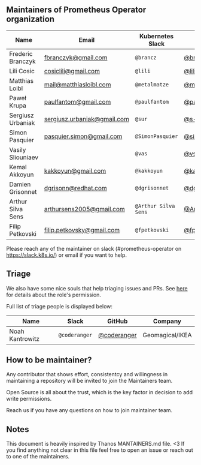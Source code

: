 ## Maintainers of Prometheus Operator organization

| Name              | Email                       | Kubernetes Slack     | GitHub                                             | Company       |
|-------------------|-----------------------------|----------------------|----------------------------------------------------|---------------|
| Frederic Branczyk | fbranczyk@gmail.com         | `@brancz`            | [@brancz](https://github.com/brancz)               | Polar Signals |
| Lili Cosic        | cosiclili@gmail.com         | `@lili`              | [@lilic](https://github.com/lilic)                 | Red Hat       |
| Matthias Loibl    | mail@matthiasloibl.com      | `@metalmatze`        | [@metalmatze](https://github.com/metalmatze)       | Polar Signals |
| Paweł Krupa       | paulfantom@gmail.com        | `@paulfantom`        | [@paulfantom](https://github.com/paulfantom)       | Timescale     |
| Sergiusz Urbaniak | sergiusz.urbaniak@gmail.com | `@sur`               | [@s-urbaniak](https://github.com/s-urbaniak)       | Red Hat       |
| Simon Pasquier    | pasquier.simon@gmail.com    | `@SimonPasquier`     | [@simonpasquier](https://github.com/simonpasquier) | Red Hat       |
| Vasily Sliouniaev |                             | `@vas`               | [@vsliouniaev](https://github.com/vsliouniaev)     |               |
| Kemal Akkoyun     | kakkoyun@gmail.com          | `@kakkoyun`          | [@kakkoyun](https://github.com/kakkoyun)           | Polar Signals |
| Damien Grisonnet  | dgrisonn@redhat.com         | `@dgrisonnet`        | [@dgrisonnet](https://github.com/dgrisonnet)       | Red Hat       |
| Arthur Silva Sens | arthursens2005@gmail.com    | `@Arthur Silva Sens` | [@ArthurSens](https://github.com/ArthurSens)       | Gitpod        |
| Filip Petkovski   | filip.petkovsky@gmail.com   | `@fpetkovski`        | [@fpetkovski](https://github.com/fpetkovski)       | Red Hat       |

Please reach any of the maintainer on slack (#prometheus-operator on https://slack.k8s.io/) or email if you want to help.

## Triage

We also have some nice souls that help triaging issues and PRs. See [here](https://help.github.com/en/articles/repository-permission-levels-for-an-organization#permission-levels-for-repositories-owned-by-an-organization) for details about the role's permission.

Full list of triage people is displayed below:

| Name            | Slack         | GitHub                                       | Company         |
|-----------------|---------------|----------------------------------------------|-----------------|
| Noah Kantrowitz | `@coderanger` | [@coderanger](https://github.com/coderanger) | Geomagical/IKEA |

## How to be maintainer?

Any contributor that shows effort, consistentcy and willingness in maintaining a repository will be invited to join the Maintainers team.

Open Source is all about the trust, which is the key factor in decision to add write permissions.

Reach us if you have any questions on how to join maintainer team.

## Notes

This document is heavily inspired by Thanos MANTAINERS.md file. <3
If you find anything not clear in this file feel free to open an issue or reach out to one of the maintainers.
